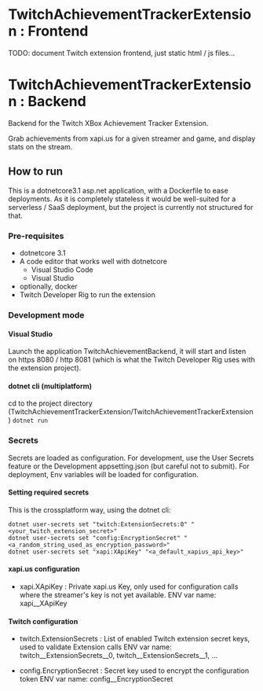 # TwitchAchievementTrackerExtension : Frontend

TODO: document Twitch extension frontend, just static html / js files...

# TwitchAchievementTrackerExtension : Backend
Backend for the Twitch XBox Achievement Tracker Extension.

Grab achievements from xapi.us for a given streamer and game, and display stats on the stream.

## How to run
This is a dotnetcore3.1 asp.net application, with a Dockerfile to ease deployments.
As it is completely stateless it would be well-suited for a serverless / SaaS deployment, but the project is currently not structured for that.

### Pre-requisites
- dotnetcore 3.1
- A code editor that works well with dotnetcore
  - Visual Studio Code
  - Visual Studio
- optionally, docker
- Twitch Developer Rig to run the extension

### Development mode
#### Visual Studio
Launch the application TwitchAchievementBackend, it will start and listen on https 8080 / http 8081 (which is what the Twitch Developer Rig uses with the extension project).

#### dotnet cli (multiplatform)

cd to the project directory (TwitchAchievementTrackerExtension/TwitchAchievementTrackerExtension)
`dotnet run` 

### Secrets
Secrets are loaded as configuration.
For development, use the User Secrets feature or the Development appsetting.json (but careful not to submit).
For deployment, Env variables will be loaded for configuration.

#### Setting required secrets
This is the crossplatform way, using the dotnet cli:
```
dotnet user-secrets set "twitch:ExtensionSecrets:0" "<your_twitch_extension_secret>"
dotnet user-secrets set "config:EncryptionSecret" "<a_random_string_used_as_encryption_password>"
dotnet user-secrets set "xapi:XApiKey" "<a_default_xapius_api_key>"
```

#### xapi.us configuration
- xapi.XApiKey : Private xapi.us Key, only used for configuration calls where the streamer's key is not yet available.
  ENV var name: xapi__XApiKey

#### Twitch configuration
- twitch.ExtensionSecrets : List of enabled Twitch extension secret keys, used to validate Extension calls
  ENV var name: twitch__ExtensionSecrets__0, twitch__ExtensionSecrets__1, ...
  
- config.EncryptionSecret : Secret key used to encrypt the configuration token
  ENV var name: config__EncryptionSecret

